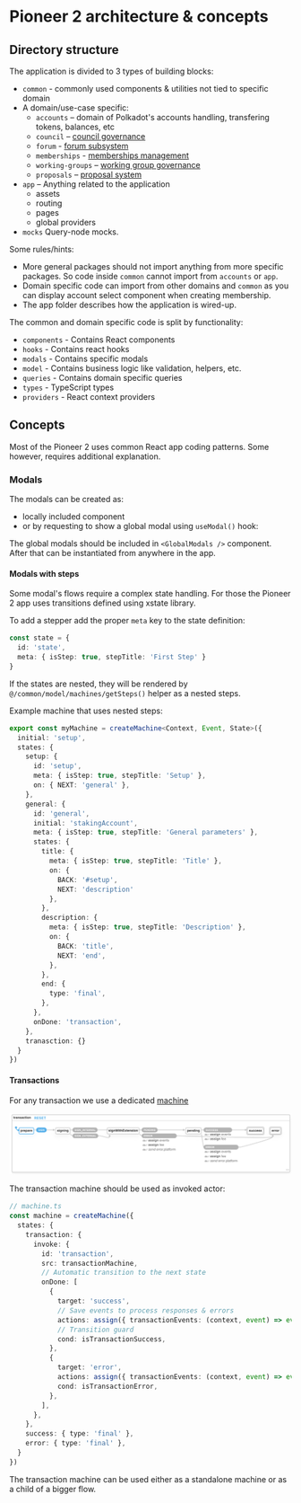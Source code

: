 # Pioneer 2 architecture & concepts

## Directory structure

The application is divided to 3 types of building blocks:

* `common` - commonly used components & utilities not tied to specific domain
* A domain/use-case specific:
  * `accounts` – domain of Polkadot's accounts handling, transfering tokens, balances, etc
  * `council` – [council governance](https://joystream.gitbook.io/joystream-handbook/governance/council)
  * `forum` - [forum subsystem](https://joystream.gitbook.io/joystream-handbook/subsystems/forum)
  * `memberships` - [memberships management](https://joystream.gitbook.io/joystream-handbook/subsystems/membership)
  * `working-groups`
    – [working group governance](https://joystream.gitbook.io/joystream-handbook/governance/working-groups)
  * `proposals` – [proposal system](https://joystream.gitbook.io/joystream-handbook/governance/proposals)
* `app` – Anything related to the application
  * assets
  * routing
  * pages
  * global providers
* `mocks` Query-node mocks.

Some rules/hints:

- More general packages should not import anything from more specific packages. So code inside `common` cannot import
  from `accounts` or `app`.
- Domain specific code can import from other domains and `common` as you can display account select component when
  creating membership.
- The app folder describes how the application is wired-up.

The common and domain specific code is split by functionality:

* `components` - Contains React components
* `hooks` - Contains react hooks
* `modals` - Contains specific modals
* `model` - Contains business logic like validation, helpers, etc.
* `queries` - Contains domain specific queries
* `types` - TypeScript types
* `providers` - React context providers

## Concepts

Most of the Pioneer 2 uses common React app coding patterns. Some however, requires additional explanation.

### Modals

The modals can be created as:

- locally included component
- or by requesting to show a global modal using `useModal()` hook:

The global modals should be included in `<GlobalModals />` component. After that can be instantiated from anywhere in
the app.

#### Modals with steps

Some modal's flows require a complex state handling. For those the Pioneer 2 app uses transitions defined using xstate
library.

To add a stepper add the proper `meta` key to the state definition:

```ts
const state = {
  id: 'state',
  meta: { isStep: true, stepTitle: 'First Step' }
}
```

If the states are nested, they will be rendered by `@/common/model/machines/getSteps()` helper as a nested steps.

Example machine that uses nested steps:

```ts
export const myMachine = createMachine<Context, Event, State>({
  initial: 'setup',
  states: {
    setup: {
      id: 'setup',
      meta: { isStep: true, stepTitle: 'Setup' },
      on: { NEXT: 'general' },
    },
    general: {
      id: 'general',
      initial: 'stakingAccount',
      meta: { isStep: true, stepTitle: 'General parameters' },
      states: {
        title: {
          meta: { isStep: true, stepTitle: 'Title' },
          on: {
            BACK: '#setup',
            NEXT: 'description'
          },
        },
        description: {
          meta: { isStep: true, stepTitle: 'Description' },
          on: {
            BACK: 'title',
            NEXT: 'end',
          },
        },
        end: {
          type: 'final',
        },
      },
      onDone: 'transaction',
    },
    tranasction: {}
  }
})
```

#### Transactions

For any transaction we use a dedicated [machine](/packages/ui/src/common/model/machines/transaction.ts)

![img.png](docs/assets/transaction-machine.png)

The transaction machine should be used as invoked actor:

```ts
// machine.ts
const machine = createMachine({
  states: {
    transaction: {
      invoke: {
        id: 'transaction',
        src: transactionMachine,
        // Automatic transition to the next state
        onDone: [
          {
            target: 'success',
            // Save events to process responses & errors
            actions: assign({ transactionEvents: (context, event) => event.data.events }),
            // Transition guard
            cond: isTransactionSuccess,
          },
          {
            target: 'error',
            actions: assign({ transactionEvents: (context, event) => event.data.events }),
            cond: isTransactionError,
          },
        ],
      },
    },
    success: { type: 'final' },
    error: { type: 'final' },
  }
})
```

The transaction machine can be used either as a standalone machine or as a child of a bigger flow.

